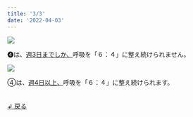 ```yaml
---
title: '3/3'
date: '2022-04-03'
---
```

![](/images/04_1.jpg)

➍は、[週3日までしか、]()呼吸を「６：４」に整え続けられません。   

![](/images/04_2.jpg)

④は、[週4日以上、]()呼吸を「６：４」に整え続けられます。

　  
[ ↲ 戻る ](https://01234567890.thebase.in/about)
